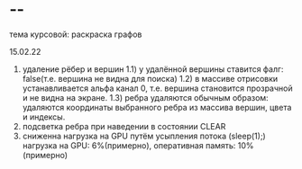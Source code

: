 # --
тема курсовой: раскраска графов


15.02.22
1) удаление рёбер и вершин
  1.1) у удалённой вершины ставится фалг: false(т.е. вершина не видна для поиска)
  1.2) в массиве отрисовки устанавливается альфа канал 0, т.е. вершина становится прозрачной и не видна на экране.
  1.3) ребра удаляются обычным образом: удаляются координаты выбранного ребра из массива вершин, цвета и индексы.
3) подсветка ребра при наведении в состоянии CLEAR
4) сниженна нагрузка на GPU путём усыпления потока (sleep(1);)
нагрузка на GPU: 6%(примерно), оперативная память: 10% (примерно) 
